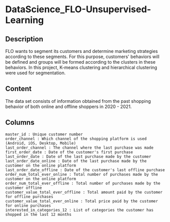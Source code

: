 # DataScience_FLO-Unsupervised-Learning
## Description
FLO wants to segment its customers and determine marketing strategies according to these segments. For this purpose, customers' behaviors will be defined and groups will be formed according to the clusters in these behaviors.
In this project, K-means clustering and hierarchical clustering were used for segmentation.
## Content
The data set consists of information obtained from the past shopping behavior of both online and offline shoppers in 2020 - 2021.
## Columns
    master_id : Unique customer number
    order_channel : Which channel of the shopping platform is used (Android, iOS, Desktop, Mobile)
    last_order_channel : The channel where the last purchase was made
    first_order_date : Date of the customer's first purchase
    last_order_date : Date of the last purchase made by the customer
    last_order_date_online : Date of the last purchase made by the customer on the online platform
    last_order_date_offline : Date of the customer's last offline purchase
    order_num_total_ever_online : Total number of purchases made by the customer on the online platform
    order_num_total_ever_offline : Total number of purchases made by the customer offline
    customer_value_total_ever_offline : Total amount paid by the customer for offline purchases
    customer_value_total_ever_online : Total price paid by the customer for online purchases
    interested_in_categories_12 : List of categories the customer has shopped in the last 12 months
